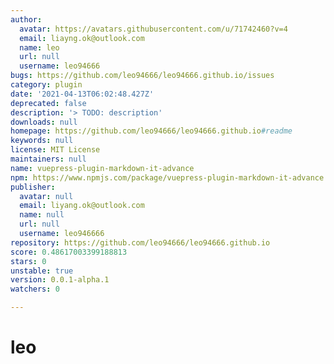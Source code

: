 ```yaml
---
author:
  avatar: https://avatars.githubusercontent.com/u/71742460?v=4
  email: liayng.ok@outlook.com
  name: leo
  url: null
  username: leo94666
bugs: https://github.com/leo94666/leo94666.github.io/issues
category: plugin
date: '2021-04-13T06:02:48.427Z'
deprecated: false
description: '> TODO: description'
downloads: null
homepage: https://github.com/leo94666/leo94666.github.io#readme
keywords: null
license: MIT License
maintainers: null
name: vuepress-plugin-markdown-it-advance
npm: https://www.npmjs.com/package/vuepress-plugin-markdown-it-advance
publisher:
  avatar: null
  email: liyang.ok@outlook.com
  name: null
  url: null
  username: leo946666
repository: https://github.com/leo94666/leo94666.github.io
score: 0.48617003399188813
stars: 0
unstable: true
version: 0.0.1-alpha.1
watchers: 0

---
```


# leo